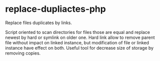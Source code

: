 # replace-dupliactes-php
Replace files duplicates by links.

Script oriented to scan directories for files those are equal and replace newest by hard or symlink on older one.
Hard link allow to remove parent file without impact on linked instance, but modification of file or linked instance have effect on both.
Useful tool for decrease size of storage by removing copies.
